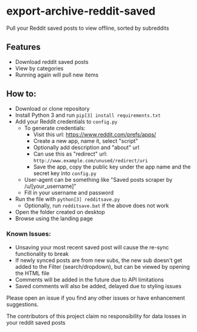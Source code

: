 # export-archive-reddit-saved
Pull your Reddit saved posts to view offline, sorted by subreddits

## Features
 * Download reddit saved posts
 * View by categories
 * Running again will pull new items

## How to:

 * Download or clone repository
 * Install Python 3 and run `pip[3] install requirements.txt`
 * Add your Reddit credentials to `config.py`
   * To generate credentials:
     * Visit this url: https://www.reddit.com/prefs/apps/
     * Create a new app, name it, select "script"
     * Optionally add description and "about" url
     * Can use this as "redirect" url: `http://www.example.com/unused/redirect/uri`
     * Save the app, copy the public key under the app name and the secret key into `config.py`
   * User-agent can be something like "Saved posts scraper by /u/[your_username]"
   * Fill in your username and password
 * Run the file with `python[3] redditsave.py`
   * Optionally, run `redditsave.bat` if the above does not work
 * Open the folder created on desktop
 * Browse using the landing page

### Known Issues:

 * Unsaving your most recent saved post will cause the re-sync functionality to break
 * If newly synced posts are from new subs, the new sub doesn't get added to the Filter (search/dropdown), but can be viewed by opening the HTML file
 * Comments will be added in the future due to API limitations
 * Saved comments will also be added, delayed due to styling issues


Please open an issue if you find any other issues or have enhancement suggestions.

The contributors of this project claim no responsibility for data losses in your reddit saved posts
